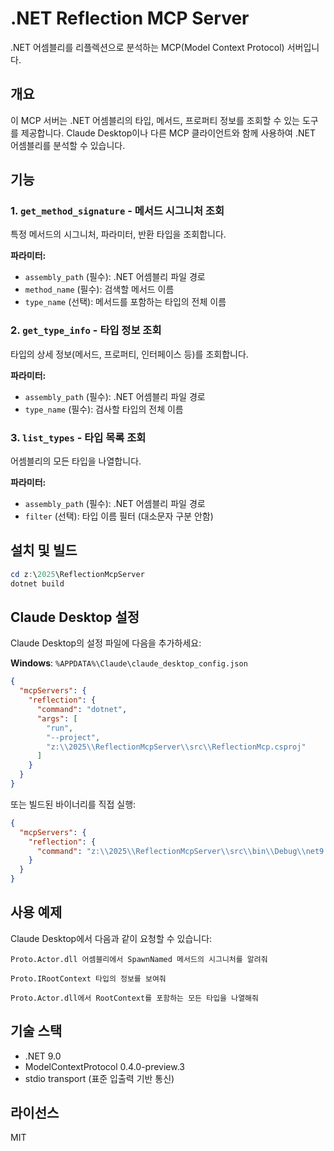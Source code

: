 # .NET Reflection MCP Server

.NET 어셈블리를 리플렉션으로 분석하는 MCP(Model Context Protocol) 서버입니다.

## 개요

이 MCP 서버는 .NET 어셈블리의 타입, 메서드, 프로퍼티 정보를 조회할 수 있는 도구를 제공합니다. Claude Desktop이나 다른 MCP 클라이언트와 함께 사용하여 .NET 어셈블리를 분석할 수 있습니다.

## 기능

### 1. `get_method_signature` - 메서드 시그니처 조회
특정 메서드의 시그니처, 파라미터, 반환 타입을 조회합니다.

**파라미터:**
- `assembly_path` (필수): .NET 어셈블리 파일 경로
- `method_name` (필수): 검색할 메서드 이름
- `type_name` (선택): 메서드를 포함하는 타입의 전체 이름

### 2. `get_type_info` - 타입 정보 조회
타입의 상세 정보(메서드, 프로퍼티, 인터페이스 등)를 조회합니다.

**파라미터:**
- `assembly_path` (필수): .NET 어셈블리 파일 경로
- `type_name` (필수): 검사할 타입의 전체 이름

### 3. `list_types` - 타입 목록 조회
어셈블리의 모든 타입을 나열합니다.

**파라미터:**
- `assembly_path` (필수): .NET 어셈블리 파일 경로
- `filter` (선택): 타입 이름 필터 (대소문자 구분 안함)

## 설치 및 빌드

```powershell
cd z:\2025\ReflectionMcpServer
dotnet build
```

## Claude Desktop 설정

Claude Desktop의 설정 파일에 다음을 추가하세요:

**Windows**: `%APPDATA%\Claude\claude_desktop_config.json`

```json
{
  "mcpServers": {
    "reflection": {
      "command": "dotnet",
      "args": [
        "run",
        "--project",
        "z:\\2025\\ReflectionMcpServer\\src\\ReflectionMcp.csproj"
      ]
    }
  }
}
```

또는 빌드된 바이너리를 직접 실행:

```json
{
  "mcpServers": {
    "reflection": {
      "command": "z:\\2025\\ReflectionMcpServer\\src\\bin\\Debug\\net9.0\\ReflectionMcp.exe"
    }
  }
}
```

## 사용 예제

Claude Desktop에서 다음과 같이 요청할 수 있습니다:

```
Proto.Actor.dll 어셈블리에서 SpawnNamed 메서드의 시그니처를 알려줘
```

```
Proto.IRootContext 타입의 정보를 보여줘
```

```
Proto.Actor.dll에서 RootContext를 포함하는 모든 타입을 나열해줘
```

## 기술 스택

- .NET 9.0
- ModelContextProtocol 0.4.0-preview.3
- stdio transport (표준 입출력 기반 통신)

## 라이선스

MIT

